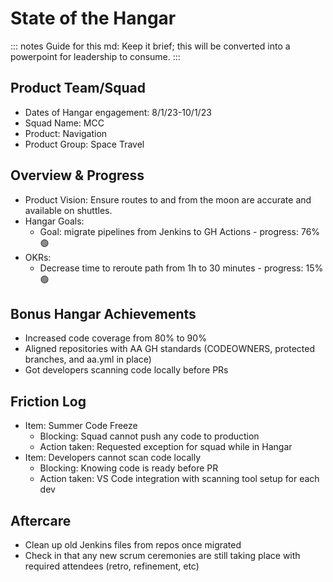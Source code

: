 # State of the Hangar

::: notes
Guide for this md: Keep it brief; this will be converted into a powerpoint for leadership to consume.
:::

## Product Team/Squad
* Dates of Hangar engagement: 8/1/23-10/1/23
* Squad Name: MCC
* Product: Navigation
* Product Group: Space Travel

## Overview & Progress
* Product Vision: Ensure routes to and from the moon are accurate and available on shuttles.
* Hangar Goals:
  * Goal: migrate pipelines from Jenkins to GH Actions - progress: 76% :green_circle:
* OKRs:
  * Decrease time to reroute path from 1h to 30 minutes - progress: 15% :green_circle:

## Bonus Hangar Achievements
* Increased code coverage from 80% to 90%
* Aligned repositories with AA GH standards (CODEOWNERS, protected branches, and aa.yml in place)
* Got developers scanning code locally before PRs

## Friction Log
* Item: Summer Code Freeze
  * Blocking: Squad cannot push any code to production
  * Action taken: Requested exception for squad while in Hangar
* Item: Developers cannot scan code locally
  * Blocking: Knowing code is ready before PR
  * Action taken: VS Code integration with scanning tool setup for each dev

## Aftercare
* Clean up old Jenkins files from repos once migrated
* Check in that any new scrum ceremonies are still taking place with required attendees (retro, refinement, etc)
